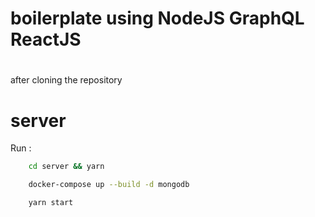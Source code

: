 # boilerplate using NodeJS GraphQL ReactJS

#
after cloning the repository
# server

Run :

```sh
    cd server && yarn
```

```sh
    docker-compose up --build -d mongodb
```

```sh
    yarn start
```
